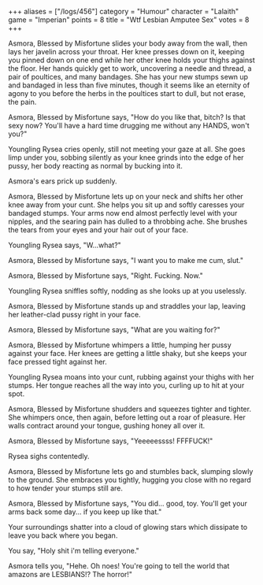 +++
aliases = ["/logs/456"]
category = "Humour"
character = "Lalaith"
game = "Imperian"
points = 8
title = "Wtf Lesbian Amputee Sex"
votes = 8
+++

Asmora, Blessed by Misfortune slides your body away from the wall, then lays 
her javelin across your throat. Her knee presses down on it, keeping you pinned down on one end while her other knee holds your thighs against the floor. Her  hands quickly get to work, uncovering a needle and thread, a pair of poultices, and many bandages. She has your new stumps sewn up and bandaged in less than five minutes, though it seems like an eternity of agony to you before the herbs in the poultices start to dull, but not erase, the pain.

Asmora, Blessed by Misfortune says, "How do you like that, bitch? Is that sexy now? You'll have a hard time drugging me without any HANDS, won't you?"

Youngling Rysea cries openly, still not meeting your gaze at all.  She goes 
limp under you, sobbing silently as your knee grinds into the edge of her 
pussy, her body reacting as normal by bucking into it.

Asmora's ears prick up suddenly.

Asmora, Blessed by Misfortune lets up on your neck and shifts her other knee 
away from your cunt. She helps you sit up and softly caresses your bandaged 
stumps. Your arms now end almost perfectly level with your nipples, and the 
searing pain has dulled to a throbbing ache. She brushes the tears from your 
eyes and your hair out of your face.

Youngling Rysea says, "W...what?"

Asmora, Blessed by Misfortune says, "I want you to make me cum, slut."

Asmora, Blessed by Misfortune says, "Right. Fucking. Now."

Youngling Rysea sniffles softly, nodding as she looks up at you uselessly.

Asmora, Blessed by Misfortune stands up and straddles your lap, leaving her 
leather-clad pussy right in your face.

Asmora, Blessed by Misfortune says, "What are you waiting for?"

Asmora, Blessed by Misfortune whimpers a little, humping her pussy against your
face. Her knees are getting a little shaky, but she keeps your face pressed 
tight against her.

Youngling Rysea moans into your cunt, rubbing against your thighs with her 
stumps.  Her tongue reaches all the way into you, curling up to hit at your 
spot.

Asmora, Blessed by Misfortune shudders and squeezes tighter and tighter. She 
whimpers once, then again, before letting out a roar of pleasure. Her walls 
contract around your tongue, gushing honey all over it.

Asmora, Blessed by Misfortune says, "Yeeeeessss! FFFFUCK!"

Rysea sighs contentedly.

Asmora, Blessed by Misfortune lets go and stumbles back, slumping slowly to the ground. She embraces you tightly, hugging you close with no regard to how tender your stumps still are.

Asmora, Blessed by Misfortune says, "You did... good, toy. You'll get your arms back some day... if you keep up like that."

Your surroundings shatter into a cloud of glowing stars which dissipate to 
leave you back where you began.

You say, "Holy shit i'm telling everyone."

Asmora tells you, "Hehe. Oh noes! You're going to tell the world that amazons are LESBIANS!? The horror!"